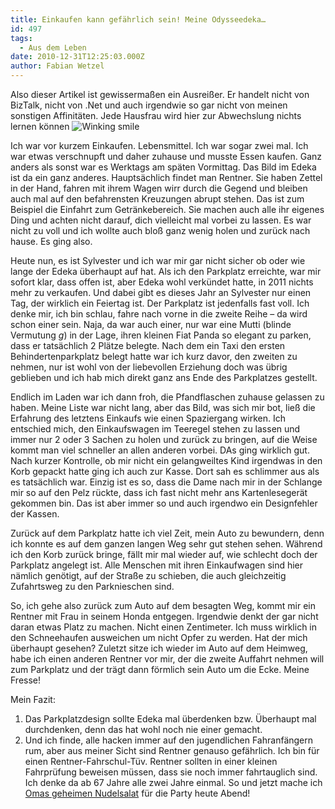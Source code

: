 ```yaml
---
title: Einkaufen kann gefährlich sein! Meine Odysseedeka…
id: 497
tags:
  - Aus dem Leben
date: 2010-12-31T12:25:03.000Z
author: Fabian Wetzel
---
```


Also dieser Artikel ist gewissermaßen ein Ausreißer. Er handelt nicht von BizTalk, nicht von .Net und auch irgendwie so gar nicht von meinen sonstigen Affinitäten. Jede Hausfrau wird hier zur Abwechslung nichts lernen können ![Winking smile](https://az275061.vo.msecnd.net/blogmedia/2010/12/wlEmoticon-winkingsmile.png)

Ich war vor kurzem Einkaufen. Lebensmittel. Ich war sogar zwei mal. Ich war etwas verschnupft und daher zuhause und musste Essen kaufen. Ganz anders als sonst war es Werktags am späten Vormittag. Das Bild im Edeka ist da ein ganz anderes. Hauptsächlich findet man Rentner. Sie haben Zettel in der Hand, fahren mit ihrem Wagen wirr durch die Gegend und bleiben auch mal auf den befahrensten Kreuzungen abrupt stehen. Das ist zum Beispiel die Einfahrt zum Getränkebereich. Sie machen auch alle ihr eigenes Ding und achten nicht darauf, dich vielleicht mal vorbei zu lassen. Es war nicht zu voll und ich wollte auch bloß ganz wenig holen und zurück nach hause. Es ging also.

Heute nun, es ist Sylvester und ich war mir gar nicht sicher ob oder wie lange der Edeka überhaupt auf hat. Als ich den Parkplatz erreichte, war mir sofort klar, dass offen ist, aber Edeka wohl verkündet hatte, in 2011 nichts mehr zu verkaufen. Und dabei gibt es dieses Jahr an Sylvester nur einen Tag, der wirklich ein Feiertag ist. Der Parkplatz ist jedenfalls fast voll. Ich denke mir, ich bin schlau, fahre nach vorne in die zweite Reihe – da wird schon einer sein. Naja, da war auch einer, nur war eine Mutti (blinde Vermutung *g*) in der Lage, ihren kleinen Fiat Panda so elegant zu parken, dass er tatsächlich 2 Plätze belegte. Nach dem ein Taxi den ersten Behindertenparkplatz belegt hatte war ich kurz davor, den zweiten zu nehmen, nur ist wohl von der liebevollen Erziehung doch was übrig geblieben und ich hab mich direkt ganz ans Ende des Parkplatzes gestellt.

Endlich im Laden war ich dann froh, die Pfandflaschen zuhause gelassen zu haben. Meine Liste war nicht lang, aber das Bild, was sich mir bot, ließ die Erfahrung des letztens Einkaufs wie einen Spaziergang wirken. Ich entschied mich, den Einkaufswagen im Teeregel stehen zu lassen und immer nur 2 oder 3 Sachen zu holen und zurück zu bringen, auf die Weise kommt man viel schneller an allen anderen vorbei. DAs ging wirklich gut. Nach kurzer Kontrolle, ob mir nicht ein gelangweiltes Kind irgendwas in den Korb gepackt hatte ging ich auch zur Kasse. Dort sah es schlimmer aus als es tatsächlich war. Einzig ist es so, dass die Dame nach mir in der Schlange mir so auf den Pelz rückte, dass ich fast nicht mehr ans Kartenlesegerät gekommen bin. Das ist aber immer so und auch irgendwo ein Designfehler der Kassen.

Zurück auf dem Parkplatz hatte ich viel Zeit, mein Auto zu bewundern, denn ich konnte es auf dem ganzen langen Weg sehr gut stehen sehen. Während ich den Korb zurück bringe, fällt mir mal wieder auf, wie schlecht doch der Parkplatz angelegt ist. Alle Menschen mit ihren Einkaufwagen sind hier nämlich genötigt, auf der Straße zu schieben, die auch gleichzeitig Zufahrtsweg zu den Parknieschen sind.

So, ich gehe also zurück zum Auto auf dem besagten Weg, kommt mir ein Rentner mit Frau in seinem Honda entgegen. Irgendwie denkt der gar nicht daran etwas Platz zu machen. Nicht einen Zentimeter. Ich muss wirklich in den Schneehaufen ausweichen um nicht Opfer zu werden. Hat der mich überhaupt gesehen? Zuletzt sitze ich wieder im Auto auf dem Heimweg, habe ich einen anderen Rentner vor mir, der die zweite Auffahrt nehmen will zum Parkplatz und der trägt dann förmlich sein Auto um die Ecke. Meine Fresse!

Mein Fazit:

1.  Das Parkplatzdesign sollte Edeka mal überdenken bzw. Überhaupt mal durchdenken, denn das hat wohl noch nie einer gemacht.
2.  Und ich finde, alle hacken immer auf den jugendlichen Fahranfängern rum, aber aus meiner Sicht sind Rentner genauso gefährlich. Ich bin für einen Rentner-Fahrschul-Tüv. Rentner sollten in einer kleinen Fahrprüfung beweisen müssen, dass sie noch immer fahrtauglich sind. Ich denke da ab 67 Jahre alle zwei Jahre einmal.
So und jetzt mache ich [Omas geheimen Nudelsalat](http://www.nudelsalat-rezept.de/rezepte/1-omas-geheimer-nudelsalat/ "Omas geheimer Nudelsalat") für die Party heute Abend!

